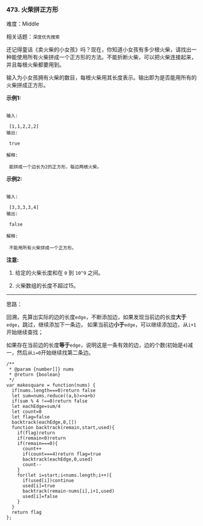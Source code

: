 ### 473. 火柴拼正方形

难度：Middle

相关话题：`深度优先搜索`

还记得童话《卖火柴的小女孩》吗？现在，你知道小女孩有多少根火柴，请找出一种能使用所有火柴拼成一个正方形的方法。不能折断火柴，可以把火柴连接起来，并且每根火柴都要用到。



输入为小女孩拥有火柴的数目，每根火柴用其长度表示。输出即为是否能用所有的火柴拼成正方形。



**示例1:** 



```

输入:

 [1,1,2,2,2]
输出:

 true

解释:

 能拼成一个边长为2的正方形，每边两根火柴。
```


**示例2:** 



```

输入:

 [3,3,3,3,4]
输出:

 false

解释:

 不能用所有火柴拼成一个正方形。
```


**注意:** 




1. 给定的火柴长度和在 `0` 到 `10^9` 之间。

2. 火柴数组的长度不超过15。






-----

思路：

回溯，先算出实际的边的长度`edge`，不断添加边，如果发现当前边的长度**大于**`edge`，跳过，继续添加下一条边，
如果当前边**小于**`edge`，可以继续添加边，从`i+1`开始继续查找；

如果存在当前边的长度**等于**`edge`，说明这是一条有效的边，边的个数(初始是`4`)减一，然后从`i=0`开始继续找第二条边。
```
/**
 * @param {number[]} nums
 * @return {boolean}
 */
var makesquare = function(nums) {
  if(nums.length===0)return false
  let sum=nums.reduce((a,b)=>a+b)
  if(sum % 4 !==0)return false
  let eachEdge=sum/4
  let count=0
  let flag=false
  backtrack(eachEdge,0,[])
  function backtrack(remain,start,used){
    if(flag)return
    if(remain<0)return
    if(remain===0){
      count++
      if(count===4)return flag=true
      backtrack(eachEdge,0,used)
      count--
    }
    for(let i=start;i<nums.length;i++){
      if(used[i])continue
      used[i]=true
      backtrack(remain-nums[i],i+1,used)
      used[i]=false
    }
  }
  return flag
};
```

